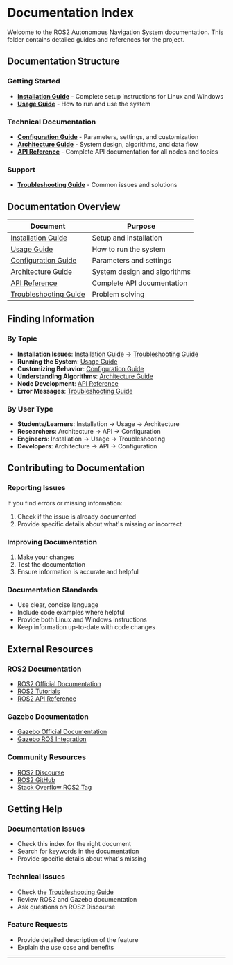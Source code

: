 # Documentation Index

Welcome to the ROS2 Autonomous Navigation System documentation. This folder contains detailed guides and references for the project.

## Documentation Structure

### Getting Started
- **[Installation Guide](INSTALLATION.md)** - Complete setup instructions for Linux and Windows
- **[Usage Guide](USAGE.md)** - How to run and use the system

### Technical Documentation
- **[Configuration Guide](CONFIGURATION.md)** - Parameters, settings, and customization
- **[Architecture Guide](ARCHITECTURE.md)** - System design, algorithms, and data flow
- **[API Reference](API.md)** - Complete API documentation for all nodes and topics

### Support
- **[Troubleshooting Guide](TROUBLESHOOTING.md)** - Common issues and solutions


## Documentation Overview

| Document | Purpose |
|----------|---------|
| [Installation Guide](INSTALLATION.md) | Setup and installation |
| [Usage Guide](USAGE.md) | How to run the system |
| [Configuration Guide](CONFIGURATION.md) | Parameters and settings |
| [Architecture Guide](ARCHITECTURE.md) | System design and algorithms |
| [API Reference](API.md) | Complete API documentation |
| [Troubleshooting Guide](TROUBLESHOOTING.md) | Problem solving |

## Finding Information

### By Topic
- **Installation Issues**: [Installation Guide](INSTALLATION.md) → [Troubleshooting Guide](TROUBLESHOOTING.md)
- **Running the System**: [Usage Guide](USAGE.md)
- **Customizing Behavior**: [Configuration Guide](CONFIGURATION.md)
- **Understanding Algorithms**: [Architecture Guide](ARCHITECTURE.md)
- **Node Development**: [API Reference](API.md)
- **Error Messages**: [Troubleshooting Guide](TROUBLESHOOTING.md)

### By User Type
- **Students/Learners**: Installation → Usage → Architecture
- **Researchers**: Architecture → API → Configuration
- **Engineers**: Installation → Usage → Troubleshooting
- **Developers**: Architecture → API → Configuration

## Contributing to Documentation

### Reporting Issues
If you find errors or missing information:
1. Check if the issue is already documented
2. Provide specific details about what's missing or incorrect

### Improving Documentation
1. Make your changes
2. Test the documentation
3. Ensure information is accurate and helpful

### Documentation Standards
- Use clear, concise language
- Include code examples where helpful
- Provide both Linux and Windows instructions
- Keep information up-to-date with code changes

## External Resources

### ROS2 Documentation
- [ROS2 Official Documentation](https://docs.ros.org/en/humble/)
- [ROS2 Tutorials](https://docs.ros.org/en/humble/Tutorials.html)
- [ROS2 API Reference](https://docs.ros2.org/humble/api/)

### Gazebo Documentation
- [Gazebo Official Documentation](http://gazebosim.org/docs)
- [Gazebo ROS Integration](http://gazebosim.org/tutorials?tut=ros2_installing)

### Community Resources
- [ROS2 Discourse](https://discourse.ros.org/)
- [ROS2 GitHub](https://github.com/ros2/ros2)
- [Stack Overflow ROS2 Tag](https://stackoverflow.com/questions/tagged/ros2)

## Getting Help

### Documentation Issues
- Check this index for the right document
- Search for keywords in the documentation
- Provide specific details about what's missing

### Technical Issues
- Check the [Troubleshooting Guide](TROUBLESHOOTING.md)
- Review ROS2 and Gazebo documentation
- Ask questions on ROS2 Discourse

### Feature Requests
- Provide detailed description of the feature
- Explain the use case and benefits

---
